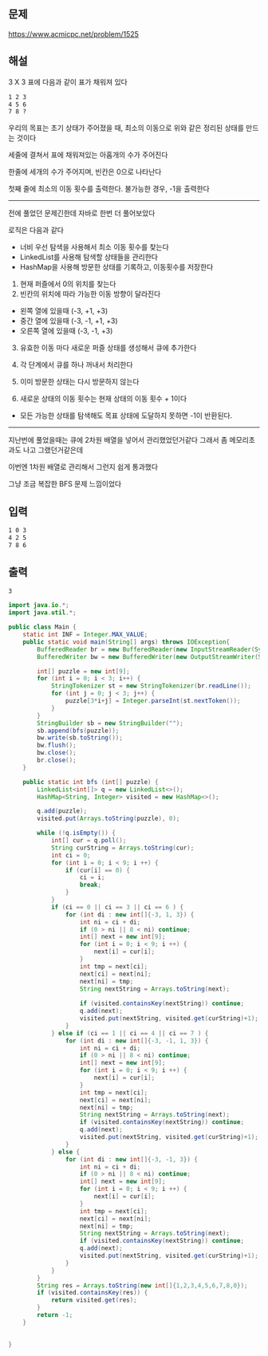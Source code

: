 ## 문제

https://www.acmicpc.net/problem/1525

## 해설

3 X 3 표에 다음과 같이 표가 채워져 있다

```txt
1 2 3
4 5 6
7 8 ?
```

우리의 목표는 초기 상태가 주어졌을 때, 최소의 이동으로 위와 같은 정리된 상태를 만드는 것이다

세줄에 결쳐서 표에 채워져있는 아홉개의 수가 주어진다

한줄에 세개의 수가 주어지며, 빈칸은 0으로 나타난다

첫째 줄에 최소의 이동 횟수를 출력한다. 불가능한 경우, -1을 출력한다

-----

전에 풀었던 문제긴한데 자바로 한번 더 풀어보았다

로직은 다음과 같다

- 너비 우선 탐색을 사용해서 최소 이동 횟수를 찾는다
- LinkedList를 사용해 탐색할 상태들을 관리한다
- HashMap을 사용해 방문한 상태를 기록하고, 이동횟수를 저장한다

1. 현재 퍼즐에서 0의 위치를 찾는다
2. 빈칸의 위치에 따라 가능한 이동 방향이 달라진다
  - 왼쪽 열에 있을때 (-3, +1, +3)
  - 중간 열에 있을때 (-3, -1, +1, +3)
  - 오른쪽 열에 있을때 (-3, -1, +3)

3. 유효한 이동 마다 새로운 퍼즐 상태를 생성해서 큐에 추가한다

4. 각 단계에서 큐를 하나 꺼내서 처리한다

5. 이미 방문한 상태는 다시 방문하지 않는다

6. 새로운 상태의 이동 횟수는 현재 상태의 이동 횟수 + 1이다

- 모든 가능한 상태를 탐색해도 목표 상태에 도달하지 못하면 -1이 반환된다.

------

지난번에 풀었을때는 큐에 2차원 배열을 넣어서 관리했었던거같다 그래서 좀 메모리초과도 나고 그랬던거같은데

이번엔 1차원 배열로 관리해서 그런지 쉽게 통과했다

그냥 조금 복잡한 BFS 문제 느낌이었다


## 입력
```txt
1 0 3
4 2 5
7 8 6
```

## 출력
```txt
3
```

```java
import java.io.*;
import java.util.*;

public class Main {
    static int INF = Integer.MAX_VALUE;
    public static void main(String[] args) throws IOException{
        BufferedReader br = new BufferedReader(new InputStreamReader(System.in));
        BufferedWriter bw = new BufferedWriter(new OutputStreamWriter(System.out));

        int[] puzzle = new int[9];
        for (int i = 0; i < 3; i++) {
            StringTokenizer st = new StringTokenizer(br.readLine());
            for (int j = 0; j < 3; j++) {
                puzzle[3*i+j] = Integer.parseInt(st.nextToken());
            }
        }
        StringBuilder sb = new StringBuilder("");
        sb.append(bfs(puzzle));
        bw.write(sb.toString());
        bw.flush();
        bw.close();
        br.close();
    }

    public static int bfs (int[] puzzle) {
        LinkedList<int[]> q = new LinkedList<>();
        HashMap<String, Integer> visited = new HashMap<>();

        q.add(puzzle);
        visited.put(Arrays.toString(puzzle), 0);

        while (!q.isEmpty()) {
            int[] cur = q.poll();
            String curString = Arrays.toString(cur);
            int ci = 0;
            for (int i = 0; i < 9; i ++) {
                if (cur[i] == 0) {
                    ci = i;
                    break;
                }
            }
            if (ci == 0 || ci == 3 || ci == 6 ) {
                for (int di : new int[]{-3, 1, 3}) {
                    int ni = ci + di;
                    if (0 > ni || 8 < ni) continue;
                    int[] next = new int[9];
                    for (int i = 0; i < 9; i ++) {
                        next[i] = cur[i];
                    }
                    int tmp = next[ci];
                    next[ci] = next[ni];
                    next[ni] = tmp;
                    String nextString = Arrays.toString(next);
                    
                    if (visited.containsKey(nextString)) continue;
                    q.add(next);
                    visited.put(nextString, visited.get(curString)+1);
                }
            } else if (ci == 1 || ci == 4 || ci == 7 ) {
                for (int di : new int[]{-3, -1, 1, 3}) {
                    int ni = ci + di;
                    if (0 > ni || 8 < ni) continue;
                    int[] next = new int[9];
                    for (int i = 0; i < 9; i ++) {
                        next[i] = cur[i];
                    }
                    int tmp = next[ci];
                    next[ci] = next[ni];
                    next[ni] = tmp;
                    String nextString = Arrays.toString(next);
                    if (visited.containsKey(nextString)) continue;
                    q.add(next);
                    visited.put(nextString, visited.get(curString)+1);
                }
            } else {
                for (int di : new int[]{-3, -1, 3}) {
                    int ni = ci + di;
                    if (0 > ni || 8 < ni) continue;
                    int[] next = new int[9];
                    for (int i = 0; i < 9; i ++) {
                        next[i] = cur[i];
                    }
                    int tmp = next[ci];
                    next[ci] = next[ni];
                    next[ni] = tmp;
                    String nextString = Arrays.toString(next);
                    if (visited.containsKey(nextString)) continue;
                    q.add(next);
                    visited.put(nextString, visited.get(curString)+1);
                }
            }
        }
        String res = Arrays.toString(new int[]{1,2,3,4,5,6,7,8,0});
        if (visited.containsKey(res)) {
            return visited.get(res);
        }
        return -1;
    }
    

}
```